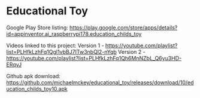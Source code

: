 # Educational Toy
Google Play Store listing:
  https://play.google.com/store/apps/details?id=appinventor.ai_raspberrypi178.education_childs_toy

Videos linked to this project:
  Version 1 - https://youtube.com/playlist?list=PLHfkLzhFq1Qgl1vbBJ7ITw3nbQl2-nYqb
  Version 2 - https://youtube.com/playlist?list=PLHfkLzhFq1Qh6MnNZbL_Q6yu3HD-ERqyJ

Github apk download:
  https://github.com/michaelmckey/educational_toy/releases/download/10/education_childs_toy10.apk
